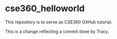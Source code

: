 # cse360_helloworld
This repository is to serve as CSE360 GitHub tutorial.

This is a change reflecting a commit done by Tracy.
